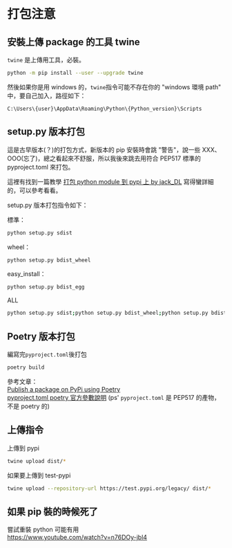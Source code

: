 # 打包注意

## 安裝上傳 package 的工具 twine

`twine` 是上傳用工具，必裝。

```bash
python -m pip install --user --upgrade twine
```

然後如果你是用 windows 的，`twine`指令可能不存在你的 "windows 環境 path" 中，要自己加入，路徑如下：

```
C:\Users\{user}\AppData\Roaming\Python\{Python_version}\Scripts
```

## setup.py 版本打包

這是古早版本(？)的打包方式，新版本的 pip 安裝時會跳 "警告"，說一些 XXX、OOO(忘了)，總之看起來不舒服，所以我後來跳去用符合 PEP517 標準的 pyproject.toml 來打包。

這裡有找到一篇教學 [打包 python module 到 pypi 上 by jack_DL](https://medium.com/%E8%B3%87%E5%B7%A5%E7%AD%86%E8%A8%98/%E6%89%93%E5%8C%85python-module-%E5%88%B0pypi-%E4%B8%8A-aef1f73e1774) 寫得蠻詳細的，可以參考看看。

setup.py 版本打包指令如下：

標準：

```bash
python setup.py sdist
```

wheel：

```bash
python setup.py bdist_wheel
```

easy_install：

```bash
python setup.py bdist_egg
```

ALL

```bash
python setup.py sdist;python setup.py bdist_wheel;python setup.py bdist_egg
```

## Poetry 版本打包

編寫完`pyproject.toml`後打包

```bash
poetry build
```

參考文章：  
[Publish a package on PyPi using Poetry](https://www.brainsorting.com/posts/publish-a-package-on-pypi-using-poetry/)  
[pyproject.toml poetry 官方參數說明](https://python-poetry.org/docs/pyproject/) (ps' `pyproject.toml` 是 PEP517 的產物，不是 poetry 的)

## 上傳指令

上傳到 pypi

```bash
twine upload dist/*
```

如果要上傳到 test-pypi

```bash
twine upload --repository-url https://test.pypi.org/legacy/ dist/*
```

## 如果 pip 裝的時候死了

嘗試重裝 python 可能有用  
https://www.youtube.com/watch?v=n76DOy-jbl4
